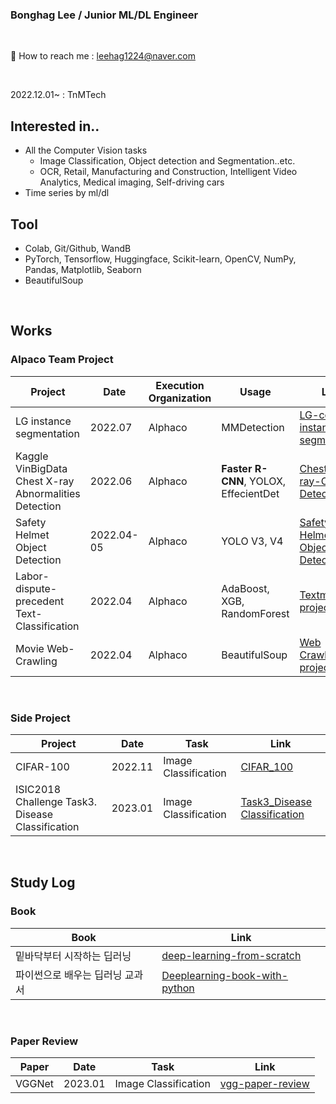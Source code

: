### Bonghag Lee / Junior ML/DL Engineer

<br/>
 
📧 How to reach me : leehag1224@naver.com

<br/>

2022.12.01~ : TnMTech

## Interested in..
<!-- Hyunna Kim --> 
-  All the Computer Vision tasks
   - Image Classification, Object detection and Segmentation..etc. 
   - OCR, Retail, Manufacturing and Construction, Intelligent Video Analytics, Medical imaging, Self-driving cars
- Time series by ml/dl

## Tool
- Colab, Git/Github, WandB
- PyTorch, Tensorflow, Huggingface, Scikit-learn, OpenCV, NumPy, Pandas, Matplotlib, Seaborn
- BeautifulSoup

<br/>


## Works

### Alpaco Team Project

Project  | Date | Execution Organization | Usage | Link
---------------------------|------|-------|-----------------|---------------------|
LG instance segmentation | 2022.07 | Alphaco | MMDetection | [LG-contest-instance-segmentation](https://github.com/bbonghag/LG-contest-instance-segmentation)
Kaggle VinBigData Chest X-ray Abnormalities Detection | 2022.06 | Alphaco | **Faster R-CNN**, YOLOX, EffecientDet | [Chest-X-ray-Object-Detection](https://github.com/bbonghag/Chest-X-ray-Object-Detection)
Safety Helmet Object Detection | 2022.04-05 | Alphaco | YOLO V3, V4 | [Safety Helmet Object Detection](https://github.com/bbonghag/Safety-Helmet-Object-Detection#safety-helmet-object-detection)
Labor-dispute-precedent Text-Classification | 2022.04 | Alphaco | AdaBoost, XGB, RandomForest | [Textmining-project](https://github.com/bbonghag/Textmining-project)
Movie Web-Crawling | 2022.04 | Alphaco | BeautifulSoup | [Web Crawling-project](https://github.com/bbonghag/Movie-Web-Crawling)

<br/>


### Side Project

Project  | Date |   Task | Link
---------------------------|-------|-----------------|---------------------|
CIFAR-100  | 2022.11 |   Image Classification | [CIFAR_100](https://github.com/bbonghag/CIFAR_100)
ISIC2018 Challenge Task3. Disease Classification | 2023.01 | Image Classification | [Task3_Disease Classification](https://github.com/bbonghag/ISIC-2018-Challenge-Task-3-Disease-Classification)


<br/>


## Study Log

### Book

Book | Link | 
-----|------|
밑바닥부터 시작하는 딥러닝 | [deep-learning-from-scratch](https://github.com/bbonghag/Study-Deep-learning-from-scratch)
파이썬으로 배우는 딥러닝 교과서 | [Deeplearning-book-with-python](https://github.com/bbonghag/Deeplearning-book-with-python)

<br/>

### Paper Review

Paper | Date | Task | Link |
------|------|------|------|
VGGNet | 2023.01 | Image Classification | [vgg-paper-review](https://github.com/bbonghag/vgg-paper-review)



